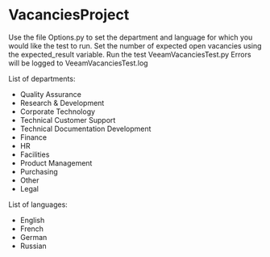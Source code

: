 # VacanciesProject

Use the file Options.py to set the department and language for which you would like the test to run.
Set the number of expected open vacancies using the expected_result variable.
Run the test VeeamVacanciesTest.py
Errors will be logged to VeeamVacanciesTest.log

List of departments:
- Quality Assurance
- Research & Development
- Corporate Technology
- Technical Customer Support
- Technical Documentation Development
- Finance
- HR
- Facilities
- Product Management
- Purchasing
- Other
- Legal

List of languages:
- English
- French
- German
- Russian
